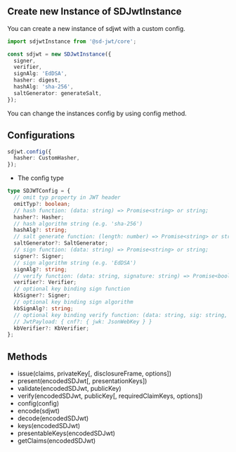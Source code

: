 ## Create new Instance of SDJwtInstance

You can create a new instance of sdjwt with a custom config.

```ts
import sdjwtInstance from '@sd-jwt/core';

const sdjwt = new SDJwtInstance({
  signer,
  verifier,
  signAlg: 'EdDSA',
  hasher: digest,
  hashAlg: 'sha-256',
  saltGenerator: generateSalt,
});
```

You can change the instances config by using config method.

## Configurations

```ts
sdjwt.config({
  hasher: CustomHasher,
});
```

- The config type

```ts
type SDJWTConfig = {
  // omit typ property in JWT header
  omitTyp?: boolean;
  // hash function: (data: string) => Promise<string> or string;
  hasher?: Hasher;
  // hash algorithm string (e.g. 'sha-256')
  hashAlg?: string;
  // salt generate function: (length: number) => Promise<string> or string;
  saltGenerator?: SaltGenerator;
  // sign function: (data: string) => Promise<string> or string;
  signer?: Signer;
  // sign algorithm string (e.g. 'EdDSA')
  signAlg?: string;
  // verify function: (data: string, signature: string) => Promise<boolean> or boolean;
  verifier?: Verifier;
  // optional key binding sign function
  kbSigner?: Signer;
  // optional key binding sign algorithm
  kbSignAlg?: string;
  // optional key binding verify function: (data: string, sig: string, payload: JwtPayload) => Promise<boolean> or boolean;
  // JwtPayload: { cnf?: { jwk: JsonWebKey } }
  kbVerifier?: KbVerifier;
};
```

## Methods

- issue(claims, privateKey[, disclosureFrame, options])
- present(encodedSDJwt[, presentationKeys])
- validate(encodedSDJwt, publicKey)
- verify(encodedSDJwt, publicKey[, requiredClaimKeys, options])
- config(config)
- encode(sdjwt)
- decode(encodedSDJwt)
- keys(encodedSDJwt)
- presentableKeys(encodedSDJwt)
- getClaims(encodedSDJwt)
